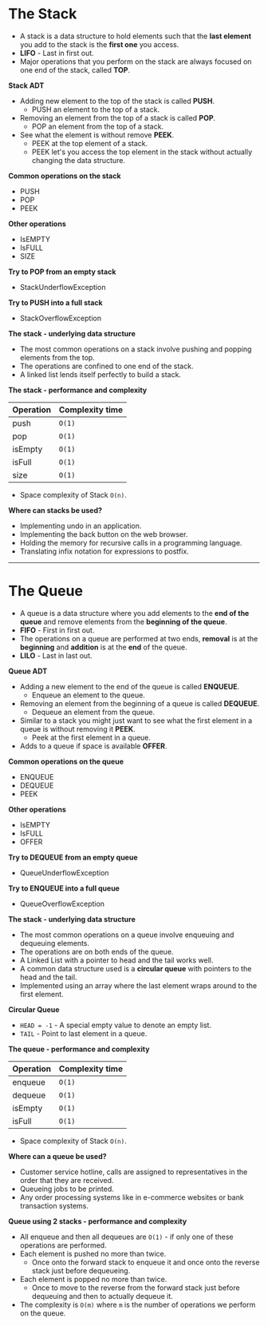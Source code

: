 # The Stack

- A stack is a data structure to hold elements such that the **last element** you add to the stack is the 
**first one** you access.
- **LIFO** - Last in first out.
- Major operations that you perform on the stack are always focused on one end of the stack, called **TOP**.

**Stack ADT**

- Adding new element to the top of the stack is called **PUSH**.
    - PUSH an element to the top of a stack.
- Removing an element from the top of a stack is called **POP**.
    - POP an element from the top of a stack.
- See what the element is without remove **PEEK**.
    - PEEK at the top element of a stack.
    - PEEK let's you access the top element in the stack without actually changing the data structure.

**Common operations on the stack**

- PUSH
- POP
- PEEK

**Other operations**

- IsEMPTY
- IsFULL
- SIZE

**Try to POP from an empty stack**

- StackUnderflowException

**Try to PUSH into a full stack**

- StackOverflowException

**The stack - underlying data structure**

- The most common operations on a stack involve pushing and popping elements from the top.
- The operations are confined to one end of the stack.
- A linked list lends itself perfectly to build a stack.

**The stack - performance and complexity**

| Operation | Complexity time |
|---|---|
| push | `O(1)` |
| pop | `O(1)` |
| isEmpty | `O(1)` |
| isFull | `O(1)` |
| size | `O(1)` |

- Space complexity of Stack `O(n)`.

**Where can stacks be used?**

- Implementing undo in an application.
- Implementing the back button on the web browser.
- Holding the memory for recursive calls in a programming language.
- Translating infix notation for expressions to postfix.

***

# The Queue

- A queue is a data structure where you add elements to the **end of the queue** and remove elements from the
**beginning of the queue**.
- **FIFO** - First in first out. 
- The operations on a queue are performed at two ends, **removal** is at the **beginning** and **addition** is at the 
**end** of the queue.
- **LILO** - Last in last out.

**Queue ADT**

- Adding a new element to the end of the queue is called **ENQUEUE**.
    - Enqueue an element to the queue.
- Removing an element from the beginning of a queue is called **DEQUEUE**.
    - Dequeue an element from the queue.
- Similar to a stack you might just want to see what the first element in a queue is without removing it **PEEK**.
    - Peek at the first element in a queue.
- Adds to a queue if space is available **OFFER**.

**Common operations on the queue**

- ENQUEUE
- DEQUEUE
- PEEK

**Other operations**

- IsEMPTY
- IsFULL
- OFFER

**Try to DEQUEUE from an empty queue**

- QueueUnderflowException

**Try to ENQUEUE into a full queue**

- QueueOverflowException

**The stack - underlying data structure**

- The most common operations on a queue involve enqueuing and dequeuing elements.
- The operations are on both ends of the queue.
- A Linked List with a pointer to head and the tail works well.
- A common data structure used is a **circular queue** with pointers to the head and the tail.
- Implemented using an array where the last element wraps around to the first element.

**Circular Queue**

- `HEAD = -1` - A special empty value to denote an empty list.
- `TAIL` - Point to last element in a queue.

**The queue - performance and complexity**

| Operation | Complexity time |
|---|---|
| enqueue | `O(1)` |
| dequeue | `O(1)` |
| isEmpty | `O(1)` |
| isFull | `O(1)` |

- Space complexity of Stack `O(n)`.

**Where can a queue be used?**

- Customer service hotline, calls are assigned to representatives in the order that they are received.
- Queueing jobs to be printed.
- Any order processing systems like in e-commerce websites or bank transaction systems.

**Queue using 2 stacks - performance and complexity**

- All enqueue and then all dequeues are `O(1)` - if only one of these operations are performed.
- Each element is pushed no more than twice.
    - Once onto the forward stack to enqueue it and once onto the reverse stack just before dequeueing.
- Each element is popped no more than twice.
    - Once to move to the reverse from the forward stack just before dequeuing and then to actually dequeue it.
- The complexity is `O(m)` where `m` is the number of operations we perform on the queue.





